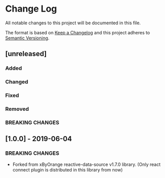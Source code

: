 # Change Log
All notable changes to this project will be documented in this file.

The format is based on [Keep a Changelog](http://keepachangelog.com/)
and this project adheres to [Semantic Versioning](http://semver.org/).

## [unreleased]
### Added
### Changed
### Fixed
### Removed
### BREAKING CHANGES

## [1.0.0] - 2019-06-04
### BREAKING CHANGES
- Forked from xByOrange reactive-data-source v1.7.0 library. (Only react connect plugin is distributed in this library from now)
